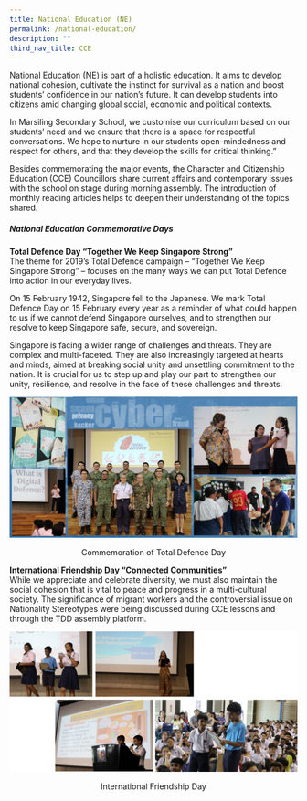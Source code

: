 ```yaml
---
title: National Education (NE)
permalink: /national-education/
description: ""
third_nav_title: CCE
---
```

National Education (NE) is part of a holistic education. It aims to develop national cohesion, cultivate the instinct for survival as a nation and boost students’ confidence in our nation’s future. It can develop students into citizens amid changing global social, economic and political contexts.

In Marsiling Secondary School, we customise our curriculum based on our students’ need and we ensure that there is a space for respectful conversations. We hope to nurture in our students open-mindedness and respect for others, and that they develop the skills for critical thinking.”

Besides commemorating the major events, the Character and Citizenship Education (CCE) Councillors share current affairs and contemporary issues with the school on stage during morning assembly. The introduction of monthly reading articles helps to deepen their understanding of the topics shared.

##### **National Education Commemorative Days** 

**Total Defence Day “Together We Keep Singapore Strong”**  
The theme for 2019’s Total Defence campaign – “Together We Keep Singapore Strong” – focuses on the many ways we can put Total Defence into action in our everyday lives.

On 15 February 1942, Singapore fell to the Japanese. We mark Total Defence Day on 15 February every year as a reminder of what could happen to us if we cannot defend Singapore ourselves, and to strengthen our resolve to keep Singapore safe, secure, and sovereign.

Singapore is facing a wider range of challenges and threats. They are complex and multi-faceted. They are also increasingly targeted at hearts and minds, aimed at breaking social unity and unsettling commitment to the nation. It is crucial for us to step up and play our part to strengthen our unity, resilience, and resolve in the face of these challenges and threats.

![Commemoration of Total Defence Day](/images/1-3.jpeg)
<p style="text-align:center;">Commemoration of Total Defence Day</p>

**International Friendship Day “Connected Communities”**  
While we appreciate and celebrate diversity, we must also maintain the social cohesion that is vital to peace and progress in a multi-cultural society. The significance of migrant workers and the controversial issue on Nationality Stereotypes were being discussed during CCE lessons and through the TDD assembly platform.

![International Friendship Day](/images/2-2.jpeg)
<p style="text-align:center;">International Friendship Day</p>